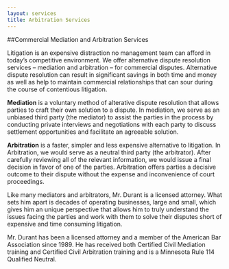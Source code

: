```yaml
---
layout: services
title: Arbitration Services
---
```


##Commercial Mediation and Arbitration Services

Litigation is an expensive distraction no management team can afford in today’s competitive
environment. We offer alternative dispute resolution services – mediation
and arbitration – for commercial disputes. Alternative dispute resolution
can result in significant savings in both time and money as well as help
to maintain commercial relationships that can sour during the course of
contentious litigation.

**Mediation** is a voluntary method of alterative dispute resolution that allows parties to craft their own solution to a dispute.
In mediation, we serve as an unbiased third party (the mediator) to assist the parties in the process by conducting private
interviews and negotiations with each party to discuss settlement opportunities and facilitate an agreeable solution.

**Arbitration** is a faster, simpler and less expensive alternative to litigation. In Arbitration, we would serve as a neutral third
party (the arbitrator). After carefully reviewing all of the relevant information, we would issue a final decision in favor of
one of the parties. Arbitration offers parties a decisive outcome to their dispute without the expense and inconvenience of
court proceedings.

Like many mediators and arbitrators, Mr. Durant is a licensed attorney. What sets him apart is decades of operating
businesses, large and small, which gives him an unique perspective that allows him to truly understand the issues facing the
parties and work with them to solve their disputes short of expensive and time consuming litigation.

Mr. Durant has been a licensed attorney and a member of the American Bar Association since 1989. He has received both
Certified Civil Mediation training and Certified Civil Arbitration training and is a Minnesota Rule 114 Qualified Neutral.
